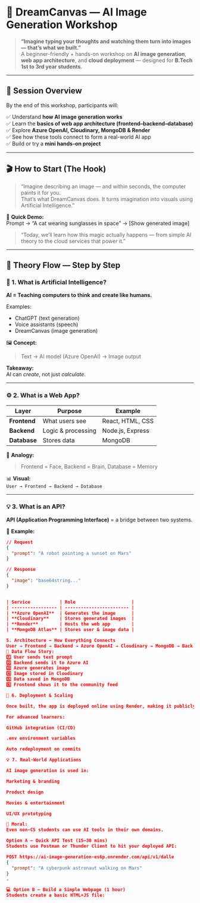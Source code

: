 # 🎨 DreamCanvas — AI Image Generation Workshop

> **“Imagine typing your thoughts and watching them turn into images — that’s what we built.”**  
> A beginner-friendly + hands-on workshop on **AI image generation**, **web app architecture**, and **cloud deployment** — designed for **B.Tech 1st to 3rd year students**.

---

## 🧭 Session Overview

By the end of this workshop, participants will:

✅ Understand **how AI image generation works**  
✅ Learn the **basics of web app architecture (frontend–backend–database)**  
✅ Explore **Azure OpenAI, Cloudinary, MongoDB & Render**  
✅ See how these tools connect to form a real-world AI app  
✅ Build or try a **mini hands-on project**

---

## 🎬 How to Start (The Hook)

> “Imagine describing an image — and within seconds, the computer paints it for you.  
> That’s what DreamCanvas does. It turns imagination into visuals using Artificial Intelligence.”

🎥 **Quick Demo:**  
Prompt → “A cat wearing sunglasses in space” → [Show generated image]

> “Today, we’ll learn how this magic actually happens — from simple AI theory to the cloud services that power it.”

---

## 🧠 Theory Flow — Step by Step

### 🧩 1. What is Artificial Intelligence?

**AI = Teaching computers to think and create like humans.**

Examples:
- ChatGPT (text generation)
- Voice assistants (speech)
- DreamCanvas (image generation)

🖼️ **Concept:**  
> Text → AI model (Azure OpenAI) → Image output

**Takeaway:**  
AI can *create*, not just *calculate*.

---

### ⚙️ 2. What is a Web App?

| Layer | Purpose | Example |
|-------|----------|----------|
| **Frontend** | What users see | React, HTML, CSS |
| **Backend** | Logic & processing | Node.js, Express |
| **Database** | Stores data | MongoDB |

🧠 **Analogy:**  
> Frontend = Face, Backend = Brain, Database = Memory

📊 **Visual:**  
`User → Frontend → Backend → Database`

---

### 💡 3. What is an API?

**API (Application Programming Interface)** = a bridge between two systems.

🧾 **Example:**
```json
// Request
{
  "prompt": "A robot painting a sunset on Mars"
}

// Response
{
  "image": "base64string..."
}


| Service           | Role                     |
| ----------------- | ------------------------ |
| **Azure OpenAI**  | Generates the image      |
| **Cloudinary**    | Stores generated images  |
| **Render**        | Hosts the web app        |
| **MongoDB Atlas** | Stores user & image data |

5. Architecture — How Everything Connects
User → Frontend → Backend → Azure OpenAI → Cloudinary → MongoDB → Back to Frontend
🧩 Data Flow Story:
1️⃣ User sends text prompt
2️⃣ Backend sends it to Azure AI
3️⃣ Azure generates image
4️⃣ Image stored in Cloudinary
5️⃣ Data saved in MongoDB
6️⃣ Frontend shows it to the community feed

🚀 6. Deployment & Scaling

Once built, the app is deployed online using Render, making it publicly accessible.

For advanced learners:

GitHub integration (CI/CD)

.env environment variables

Auto redeployment on commits

💡 7. Real-World Applications

AI image generation is used in:

Marketing & branding

Product design

Movies & entertainment

UI/UX prototyping

🧠 Moral:
Even non-CS students can use AI tools in their own domains.

Option A – Quick API Test (15–30 mins)
Students use Postman or Thunder Client to hit your deployed API:

POST https://ai-image-generation-es6p.onrender.com/api/v1/dalle
{
  "prompt": "A cyberpunk astronaut walking on Mars"
}
.

💻 Option B – Build a Simple Webpage (1 hour)
Students create a basic HTML+JS file:
